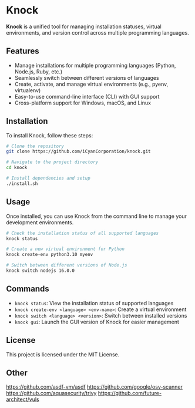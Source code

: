 # Knock

**Knock** is a unified tool for managing installation statuses, virtual environments, and version control across multiple programming languages.

## Features

- Manage installations for multiple programming languages (Python, Node.js, Ruby, etc.)
- Seamlessly switch between different versions of languages
- Create, activate, and manage virtual environments (e.g., pyenv, virtualenv)
- Easy-to-use command-line interface (CLI) with GUI support
- Cross-platform support for Windows, macOS, and Linux

## Installation

To install Knock, follow these steps:

```bash
# Clone the repository
git clone https://github.com/iCyanCorporation/knock.git

# Navigate to the project directory
cd knock

# Install dependencies and setup
./install.sh
```

## Usage

Once installed, you can use Knock from the command line to manage your development environments.

```bash
# Check the installation status of all supported languages
knock status

# Create a new virtual environment for Python
knock create-env python3.10 myenv

# Switch between different versions of Node.js
knock switch nodejs 16.0.0
```

## Commands

- `knock status`: View the installation status of supported languages
- `knock create-env <language> <env-name>`: Create a virtual environment
- `knock switch <language> <version>`: Switch between installed versions
- `knock gui`: Launch the GUI version of Knock for easier management


## License
This project is licensed under the MIT License.

## Other
https://github.com/asdf-vm/asdf
https://github.com/google/osv-scanner
https://github.com/aquasecurity/trivy
https://github.com/future-architect/vuls
